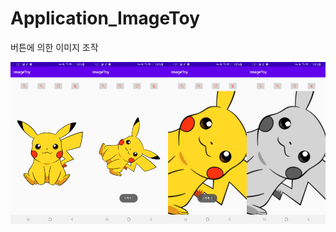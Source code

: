 # Application_ImageToy
버튼에 의한 이미지 조작

<img src="1.jpg" width="25%"><img src="2.jpg" width="25%"><img src="3.jpg" width="25%"><img src="4.jpg" width="25%">
